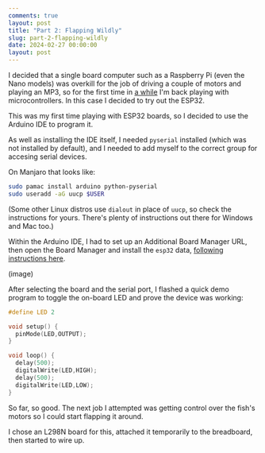 ```yaml
---
comments: true
layout: post
title: "Part 2: Flapping Wildly"
slug: part-2-flapping-wildly
date: 2024-02-27 00:00:00
layout: post
---
```


I decided that a single board computer such as a Raspberry Pi (even the Nano models) was overkill for the job of driving a couple of motors and playing an MP3, so for the first time in [a while](/hardware/lego-turtle/) I'm back playing with microcontrollers. In this case I decided to try out the ESP32.

This was my first time playing with ESP32 boards, so I decided to use the Arduino IDE to program it.

As well as installing the IDE itself, I needed `pyserial` installed (which was not installed by default), and I needed to add myself to the correct group for accesing serial devices.

On Manjaro that looks like:

```bash
sudo pamac install arduino python-pyserial
sudo useradd -aG uucp $USER
```

(Some other Linux distros use `dialout` in place of `uucp`, so check the instructions for yours. There's plenty of instructions out there for Windows and Mac too.)

Within the Arduino IDE, I had to set up an Additional Board Manager URL, then open the Board Manager and install the `esp32` data, [following instructions here](https://docs.espressif.com/projects/arduino-esp32/en/latest/installing.html).

(image)

After selecting the board and the serial port, I flashed a quick demo program to toggle the on-board LED and prove the device was working:

```c
#define LED 2

void setup() {
  pinMode(LED,OUTPUT);
}

void loop() {
  delay(500);
  digitalWrite(LED,HIGH);
  delay(500);
  digitalWrite(LED,LOW);
}
```

So far, so good. The next job I attempted was getting control over the fish's motors so I could start flapping it around.

I chose an L298N board for this, attached it temporarily to the breadboard, then started to wire up.
